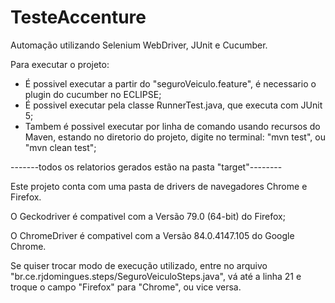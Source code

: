 # TesteAccenture
Automação utilizando Selenium WebDriver, JUnit e Cucumber.

Para executar o projeto:

- É possivel executar a partir do "seguroVeiculo.feature", é necessario o plugin do cucumber no ECLIPSE;
- É possivel executar pela classe RunnerTest.java, que executa com JUnit 5;
- Tambem é possivel executar por linha de comando usando recursos do Maven, estando no diretorio do projeto, digite no terminal: "mvn test", ou "mvn clean test";

-------todos os relatorios gerados estão na pasta "target"--------


Este projeto conta com uma pasta de drivers de navegadores Chrome e Firefox.

O Geckodriver é compativel com a Versão 79.0 (64-bit) do Firefox;

O ChromeDriver é compativel com a Versão 84.0.4147.105 do Google Chrome. 

Se quiser trocar modo de execução utilizado, entre no arquivo "br.ce.rjdomingues.steps/SeguroVeiculoSteps.java", vá até a linha 21 e troque o campo "Firefox" para "Chrome", ou vice versa.
